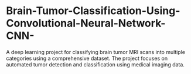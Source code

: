 # Brain-Tumor-Classification-Using-Convolutional-Neural-Network-CNN-
A deep learning project for classifying brain tumor MRI scans into multiple categories using a comprehensive dataset. The project focuses on automated tumor detection and classification using medical imaging data.
